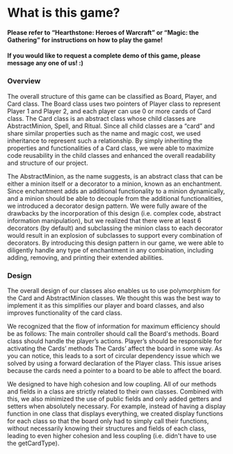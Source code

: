 # What is this game?
#### Please refer to “Hearthstone: Heroes of Warcraft” or “Magic: the Gathering” for instructions on how to play the game! 
#### If you would like to request a complete demo of this game, please message any one of us! :)

### Overview
The overall structure of this game can be classified as Board, Player, and Card class. The Board class uses two pointers of Player class to represent Player 1 and Player 2, and each player can use 0 or more cards of Card class. The Card class is an abstract class whose child classes are AbstractMinion, Spell, and Ritual. Since all child classes are a “card” and share similar properties such as the name and magic cost, we used inheritance to represent such a relationship. By simply inheriting the properties and functionalities of a Card class, we were able to maximize code reusability in the child classes and enhanced the overall readability and structure of our project.

The AbstractMinion, as the name suggests, is an abstract class that can be either a minion itself or a decorator to a minion, known as an enchantment. Since enchantment adds an additional functionality to a minion dynamically, and a minion should be able to decouple from the additional functionalities, we introduced a decorator design pattern. We were fully aware of the drawbacks by the incorporation of this design (i.e. complex code, abstract information manipulation), but we realized that there were at least 6 decorators (by default) and subclassing the minion class to each decorator would result in an explosion of subclasses to support every combination of decorators. By introducing this design pattern in our game, we were able to diligently handle any type of enchantment in any combination, including adding, removing, and printing their extended abilities.


### Design
The overall design of our classes also enables us to use polymorphism for the Card and AbstractMinion classes. We thought this was the best way to implement it as this simplifies our player and board classes, and also improves functionality of the card class.

We recognized that the flow of information for maximum efficiency should be as follows:
The main controller should call the Board's methods.
Board class should handle the player’s actions.
Player’s should be responsible for activating the Cards’ methods
The Cards’ affect the board in some way. 
As you can notice, this leads to a sort of circular dependency issue which we solved by using a forward declaration of the Player class. This issue arises because the cards need a pointer to a board to be able to affect the board.

We designed to have high cohesion and low coupling. All of our methods and fields in a class are strictly related to their own classes. Combined with this, we also minimized the use of public fields and only added getters and setters when absolutely necessary. For example, instead of having a display function in one class that displays everything, we created display functions for each class so that the board only had to simply call their functions, without necessarily knowing their structures and fields of each class, leading to even higher cohesion and less coupling (i.e. didn't have to use the getCardType).
